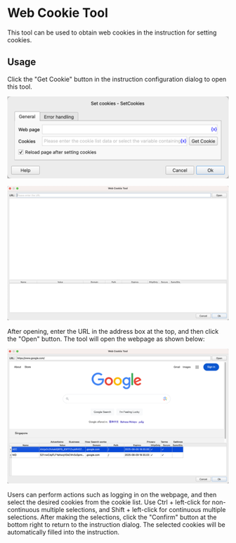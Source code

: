# Web Cookie Tool

This tool can be used to obtain web cookies in the instruction for setting cookies.

## Usage

Click the "Get Cookie" button in the instruction configuration dialog to open this tool.

![web_cookie_tool_start.png](web_cookie_tool_start.png)

![web_cookie_tool.png](web_cookie_tool.png)

After opening, enter the URL in the address box at the top, and then click the "Open" button. The tool will open the webpage as shown below:

![web_cookie_tool_usage.png](web_cookie_tool_usage.png)

Users can perform actions such as logging in on the webpage, and then select the desired cookies from the cookie list. Use Ctrl + left-click for non-continuous multiple selections, and Shift + left-click for continuous multiple selections. After making the selections, click the "Confirm" button at the bottom right to return to the instruction dialog. The selected cookies will be automatically filled into the instruction.
